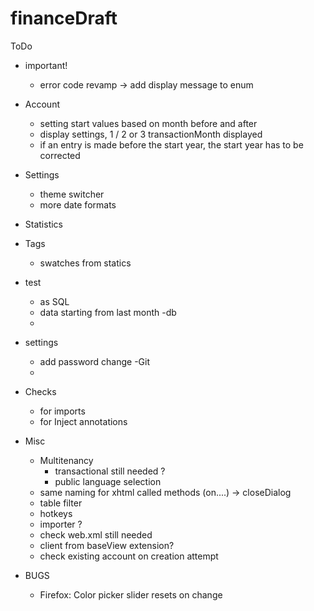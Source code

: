 # financeDraft

ToDo
- important!
	- error code revamp -> add display message to enum
- Account
	- setting start values based on month before and after
	- display settings, 1 / 2 or 3 transactionMonth displayed
	- if an entry is made before the start year, the start year has to be corrected
- Settings
	- theme switcher
	- more date formats
- Statistics

- Tags
	- swatches from statics
- test
	- as SQL
	- data starting from last month 
-db
	- 
- settings
	- add password change
-Git 
	- 
- Checks
	- for imports
	- for Inject annotations
- Misc
	- Multitenancy 
		- transactional still needed ?
		- public language selection
	- same naming for xhtml called methods (on....) -> closeDialog
	- table filter
	- hotkeys
	- importer ?
	- check web.xml still needed
	- client from baseView extension?
	- check existing account on creation attempt

- BUGS
	- Firefox: Color picker slider resets on change


